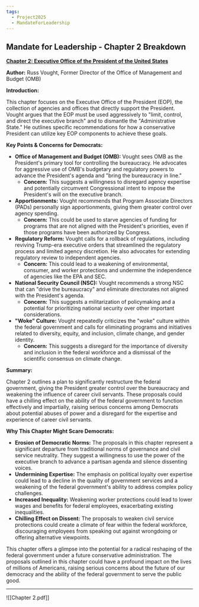 ```yaml
---
tags:
  - Project2025
  - MandateForLeadership
---
```

## Mandate for Leadership - Chapter 2 Breakdown

**[Chapter 2: Executive Office of the President of the United States](../../documents/project_2025_chapters/chapter_2.pdf)**

**Author:** Russ Vought, Former Director of the Office of Management and Budget (OMB)

**Introduction:**

This chapter focuses on the Executive Office of the President (EOP), the collection of agencies and offices that directly support the President. Vought argues that the EOP must be used aggressively to "limit, control, and direct the executive branch" and to dismantle the "Administrative State." He outlines specific recommendations for how a conservative President can utilize key EOP components to achieve these goals.

**Key Points & Concerns for Democrats:**

* **Office of Management and Budget (OMB):** Vought sees OMB as the President's primary tool for controlling the bureaucracy. He advocates for aggressive use of OMB's budgetary and regulatory powers to advance the President's agenda and "bring the bureaucracy in line."
    * **Concern:** This suggests a willingness to disregard agency expertise and potentially circumvent Congressional intent to impose the President's will on the executive branch.
* **Apportionments:** Vought recommends that Program Associate Directors (PADs) personally sign apportionments, giving them greater control over agency spending.
    * **Concern:** This could be used to starve agencies of funding for programs that are not aligned with the President's priorities, even if those programs have been authorized by Congress.
* **Regulatory Reform:** Vought calls for a rollback of regulations, including reviving Trump-era executive orders that streamlined the regulatory process and limited agency discretion. He also advocates for extending regulatory review to independent agencies.
    * **Concern:** This could lead to a weakening of environmental, consumer, and worker protections and undermine the independence of agencies like the EPA and SEC.
* **National Security Council (NSC):** Vought recommends a strong NSC that can "drive the bureaucracy" and eliminate directorates not aligned with the President's agenda.
    * **Concern:** This suggests a militarization of policymaking and a potential for prioritizing national security over other important considerations.
* **"Woke" Culture:** Vought repeatedly criticizes the "woke" culture within the federal government and calls for eliminating programs and initiatives related to diversity, equity, and inclusion, climate change, and gender identity.
    * **Concern:** This suggests a disregard for the importance of diversity and inclusion in the federal workforce and a dismissal of the scientific consensus on climate change.

**Summary:**

Chapter 2 outlines a plan to significantly restructure the federal government, giving the President greater control over the bureaucracy and weakening the influence of career civil servants. These proposals could have a chilling effect on the ability of the federal government to function effectively and impartially, raising serious concerns among Democrats about potential abuses of power and a disregard for the expertise and experience of career civil servants.

**Why This Chapter Might Scare Democrats:**

* **Erosion of Democratic Norms:** The proposals in this chapter represent a significant departure from traditional norms of governance and civil service neutrality. They suggest a willingness to use the power of the executive branch to advance a partisan agenda and silence dissenting voices.
* **Undermining Expertise:** The emphasis on political loyalty over expertise could lead to a decline in the quality of government services and a weakening of the federal government's ability to address complex policy challenges.
* **Increased Inequality:** Weakening worker protections could lead to lower wages and benefits for federal employees, exacerbating existing inequalities.
* **Chilling Effect on Dissent:** The proposals to weaken civil service protections could create a climate of fear within the federal workforce, discouraging employees from speaking out against wrongdoing or offering alternative viewpoints.

This chapter offers a glimpse into the potential for a radical reshaping of the federal government under a future conservative administration. The proposals outlined in this chapter could have a profound impact on the lives of millions of Americans, raising serious concerns about the future of our democracy and the ability of the federal government to serve the public good. 

----

![[Chapter 2.pdf]]